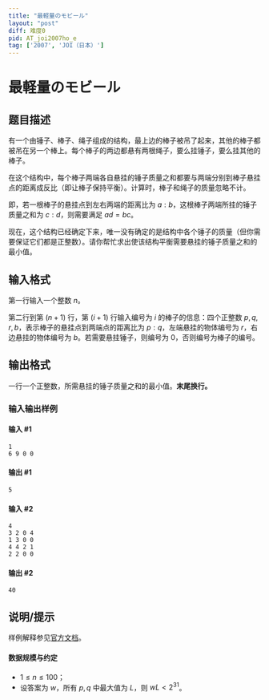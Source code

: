```yaml
---
title: "最軽量のモビール"
layout: "post"
diff: 难度0
pid: AT_joi2007ho_e
tag: ['2007', 'JOI（日本）']
---
```


# 最軽量のモビール

## 题目描述

有一个由锤子、棒子、绳子组成的结构，最上边的棒子被吊了起来，其他的棒子都被吊在另一个棒上。每个棒子的两边都悬有两根绳子，要么挂锤子，要么挂其他的棒子。

在这个结构中，每个棒子两端各自悬挂的锤子质量之和都要与两端分别到棒子悬挂点的距离成反比（即让棒子保持平衡）。计算时，棒子和绳子的质量忽略不计。

即，若一根棒子的悬挂点到左右两端的距离比为 $a:b$，这根棒子两端所挂的锤子质量之和为 $c:d$，则需要满足 $ad=bc$。

现在，这个结构已经确定下来，唯一没有确定的是结构中各个锤子的质量（但你需要保证它们都是正整数）。请你帮忙求出使该结构平衡需要悬挂的锤子质量之和的最小值。

## 输入格式

第一行输入一个整数 $n$。

第二行到第 $(n+1)$ 行，第 $(i+1)$ 行输入编号为 $i$ 的棒子的信息：四个正整数 $p,q,r,b$，表示棒子的悬挂点到两端点的距离比为 $p:q$，左端悬挂的物体编号为 $r$，右边悬挂的物体编号为 $b$。若需要悬挂锤子，则编号为 $0$，否则编号为棒子的编号。

## 输出格式

一行一个正整数，所需悬挂的锤子质量之和的最小值。**末尾换行。**

### 输入输出样例

#### 输入 #1
```
1
6 9 0 0
```
#### 输出 #1
```
5
```
#### 输入 #2
```
4
3 2 0 4
1 3 0 0
4 4 2 1
2 2 0 0
```

#### 输出 #2
```
40
```

## 说明/提示

样例解释参见[官方文档](https://www2.ioi-jp.org/joi/2006/2007-ho-prob_and_sol/2007-ho.pdf#page=13)。

#### 数据规模与约定

- $1\le n\le 100$；
- 设答案为 $w$，所有 $p,q$ 中最大值为 $L$，则 $wL\lt 2^{31}$。

